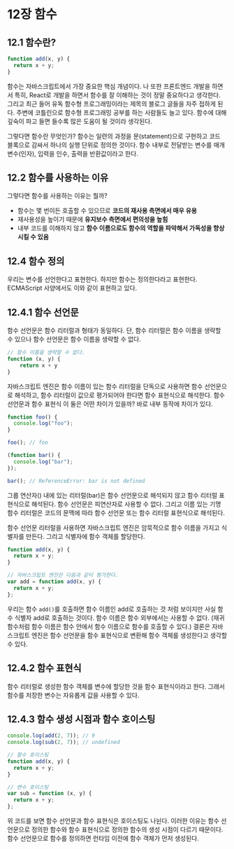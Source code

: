 # 12장 함수

## 12.1 함수란?

```js
function add(x, y) {
  return x + y;
}
```

함수는 자바스크립트에서 가장 중요한 핵심 개념이다. 나 또한 프론트엔드 개발을 하면서 특히, React로 개발을 하면서 함수를 잘 이해하는 것이 정말 중요하다고 생각한다. 그리고 최근 들어 유독 함수형 프로그래밍이라는 제목의 블로그 글들을 자주 접하게 된다. 주변에 코틀린으로 함수형 프로그래밍 공부를 하는 사람들도 늘고 있다. 함수에 대해 깊숙이 파고 들면 들수록 많은 도움이 될 것이라 생각된다.

그렇다면 함수란 무엇인가? 함수는 일련의 과정을 문(statement)으로 구현하고 코드 블록으로 감싸서 하나의 실행 단위로 정의한 것이다. 함수 내부로 전달받는 변수를 매개변수(인자), 입력을 인수, 출력을 반환값이라고 한다.

## 12.2 함수를 사용하는 이유

그렇다면 함수를 사용하는 이유는 뭘까?

- 함수는 몇 번이든 호출할 수 있으므로 **코드의 재사용 측면에서 매우 유용**
- 재사용성을 높이기 때문에 **유지보수 측면에서 편의성을 높힘**
- 내부 코드를 이해하지 않고 **함수 이름으로도 함수의 역할을 파악해서 가독성을 향상시킬 수 있음**

## 12.4 함수 정의

우리는 변수를 선언한다고 표현한다. 하지만 함수는 정의한다라고 표현한다. ECMAScript 사양에서도 이와 같이 표현하고 있다.

## 12.4.1 함수 선언문

함수 선언문은 함수 리터럴과 형태가 동일하다. 단, 함수 리터럴은 함수 이름을 생략할 수 있으나 함수 선언문은 함수 이름을 생략할 수 없다.

```js
// 함수 이름을 생략할 수 없다.
function (x, y) {
    return x + y
}
```

자바스크립트 엔진은 함수 이름이 있는 함수 리터럴을 단독으로 사용하면 함수 선언문으로 해석하고, 함수 리터럴이 값으로 평가되어야 한다면 함수 표현식으로 해석한다. 함수 선언문과 함수 표현식 이 둘은 어떤 차이가 있을까? 바로 내부 동작에 차이가 있다.

```js
function foo() {
  console.log("foo");
}

foo(); // foo
```

```js
(function bar() {
  console.log("bar");
});

bar(); // ReferenceError: bar is not defined
```

그룹 연산자() 내에 있는 리터럴(bar)은 함수 선언문으로 해석되지 않고 함수 리터럴 표현식으로 해석된다. 함수 선언문은 피연산자로 사용할 수 없다. 그리고 이름 있는 기명 함수 리터럴은 코드의 문맥에 따라 함수 선언문 또는 함수 리터럴 표현식으로 해석된다.

함수 선언문 리터럴을 사용하면 자바스크립트 엔진은 암묵적으로 함수 이름을 가지고 식별자를 만든다. 그리고 식별자에 함수 객체를 할당한다.

```js
function add(x, y) {
  return x + y;
}

// 자바스크립트 엔진은 다음과 같이 평가한다.
var add = function add(x, y) {
  return x + y;
};
```

우리는 함수 `add()`를 호출하면 함수 이름인 add로 호출하는 것 처럼 보이지만 사실 함수 식별자 add로 호출하는 것이다. 함수 이름은 함수 외부에서는 사용할 수 없다. (재귀함수처럼 함수 이름은 함수 안에서 함수 이름으로 함수를 호출할 수 있다.) 결론은 자바스크립트 엔진은 함수 선언문을 함수 표현식으로 변환해 함수 객체를 생성한다고 생각할 수 있다.

## 12.4.2 함수 표현식

함수 리터럴로 생성한 함수 객체를 변수에 할당한 것을 함수 표현식이라고 한다. 그래서 함수를 저장한 변수는 자유롭게 값을 사용할 수 있다.

## 12.4.3 함수 생성 시점과 함수 호이스팅

```js
console.log(add(2, 7)); // 9
console.log(sub(2, 7)); // undefined

// 함수 호이스팅
function add(x, y) {
  return x + y;
}

// 변수 호이스팅
var sub = function (x, y) {
  return x + y;
};
```

위 코드를 보면 함수 선언문과 함수 표현식은 호이스팅도 나뉜다. 이러한 이유는 함수 선언문으로 정의한 함수와 함수 표현식으로 정의한 함수의 생성 시점이 다르기 때문이다. 함수 선언문으로 함수를 정의하면 런타임 이전에 함수 객체가 먼저 생성된다.
